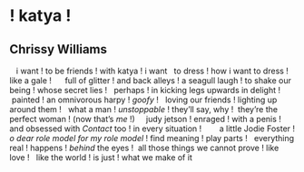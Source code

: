 # ! katya !
## Chrissy Williams
   i want ! to be friends ! with katya ! i want
  to dress ! how i want to dress ! like a gale !
     full of glitter ! and back alleys ! a seagull
laugh ! to shake our being ! whose secret lies !
  perhaps ! in kicking legs upwards in delight !
       painted ! an omnivorous harpy ! _goofy_ !
  loving our friends ! lighting up around them !
  what a man ! _unstoppable_ ! they’ll say, why !
 they’re the perfect woman ! (now that’s _me_ !)
    judy jetson ! enraged ! with a penis ! and
obsessed with _Contact_ too ! in every situation !
       a little Jodie Foster ! _o dear role model_
 _for my role model_ ! find meaning ! play parts !
  everything real ! happens ! _behind_ the eyes !
 all those things we cannot prove ! like love !
  like the world ! is just ! what we make of it